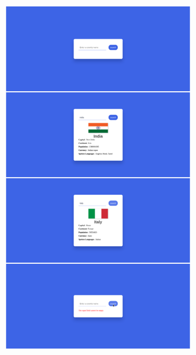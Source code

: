 ![](./ReadMe%20assets/1.png)
![](./ReadMe%20assets/2.png)
![](./ReadMe%20assets/3.png)
![](./ReadMe%20assets/4.png)